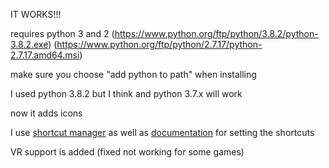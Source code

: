 IT WORKS!!!

requires python 3 and 2 (https://www.python.org/ftp/python/3.8.2/python-3.8.2.exe) (https://www.python.org/ftp/python/2.7.17/python-2.7.17.amd64.msi)

make sure you choose "add python to path" when installing

I used python 3.8.2 but I think and python 3.7.x will work

now it adds icons

I use [shortcut manager](https://github.com/CorporalQuesadilla/Steam-Shortcut-Manager) as well as [documentation](https://www.youtube.com/watch?v=dQw4w9WgXcQ) for setting the shortcuts

VR support is added (fixed not working for some games)
